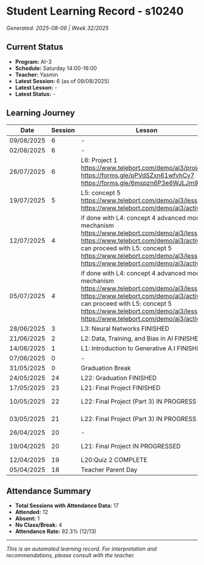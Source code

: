 # Student Learning Record - s10240
*Generated: 2025-08-06 | Week 32/2025*

## Current Status
- **Program:** AI-3
- **Schedule:** Saturday 14:00-16:00
- **Teacher:** Yasmin
- **Latest Session:** 6 (as of 09/08/2025)
- **Latest Lesson:** -
- **Latest Status:** -

## Learning Journey
| Date | Session | Lesson | Attendance | Progress |
|------|---------|--------|------------|----------|
| 09/08/2025 | 6 | - | - | - |
| 02/08/2025 | 6 | - | - | - |
| 26/07/2025 | 6 | L6: Project 1 https://www.telebort.com/demo/ai3/project/1 https://forms.gle/pPVdSZxn61wfvhCv7  https://forms.gle/6mspzn6P3e6WJLJm9 | Aisyah | Completed |
| 19/07/2025 | 5 | L5: concept 5 https://www.telebort.com/demo/ai3/lesson/5  https://www.telebort.com/demo/ai3/activity/5 | Aisyah | Completed |
| 12/07/2025 | 4 | if done with L4: concept 4 advanced model mechanism https://www.telebort.com/demo/ai3/lesson/4  https://www.telebort.com/demo/ai3/activity/4 can proceed with L5: concept 5 https://www.telebort.com/demo/ai3/lesson/5  https://www.telebort.com/demo/ai3/activity/5 | No Class | In Progress |
| 05/07/2025 | 4 | if done with L4: concept 4 advanced model mechanism https://www.telebort.com/demo/ai3/lesson/4  https://www.telebort.com/demo/ai3/activity/4 can proceed with L5: concept 5 https://www.telebort.com/demo/ai3/lesson/5  https://www.telebort.com/demo/ai3/activity/5 | Yasmin | In Progress |
| 28/06/2025 | 3 | L3: Neural Networks FINISHED | Yasmin | Completed |
| 21/06/2025 | 2 | L2: Data, Training, and Bias in AI FINISHED | Aisyah | Completed |
| 14/06/2025 | 1 | L1: Introduction to Generative A.I FINISHED | Yasmin | Completed |
| 07/06/2025 | 0 | - | No Class | - |
| 31/05/2025 | 0 | Graduation Break | No Class | - |
| 24/05/2025 | 24 | L22: Graduation FINISHED | Yasmin | Graduated |
| 17/05/2025 | 23 | L21: Final Project  FINISHED | Yasmin | Completed |
| 10/05/2025 | 22 | L22: Final Project (Part 3) IN PROGRESS | Yasmin | In Progress |
| 03/05/2025 | 21 | L22: Final Project (Part 3) IN PROGRESS | Yasmin | In Progress |
| 26/04/2025 | 20 | - | Absent | - |
| 19/04/2025 | 20 | L21: Final Project  IN PROGRESSED | Aisyah | In Progress |
| 12/04/2025 | 19 | L20:Quiz 2 COMPLETE | Yasmin | Completed |
| 05/04/2025 | 18 | Teacher Parent Day | No Class | - |

## Attendance Summary
- **Total Sessions with Attendance Data:** 17
- **Attended:** 12
- **Absent:** 1
- **No Class/Break:** 4
- **Attendance Rate:** 92.3% (12/13)

---
*This is an automated learning record. For interpretation and recommendations, please consult with the teacher.*